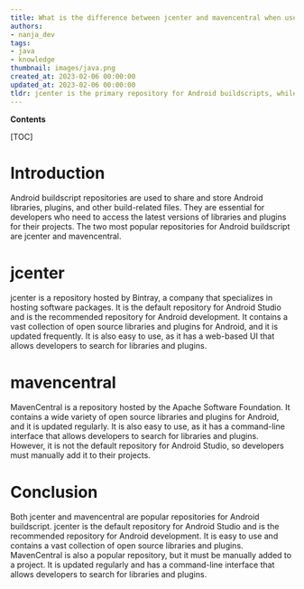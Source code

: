 ```yaml
---
title: What is the difference between jcenter and mavencentral when used with Android buildscripts?
authors:
- nanja_dev
tags:
- java
- knowledge
thumbnail: images/java.png
created_at: 2023-02-06 00:00:00
updated_at: 2023-02-06 00:00:00
tldr: jcenter is the primary repository for Android buildscripts, while mavencentral is a supplemental repository.
---
```


**Contents**

[TOC]

# Introduction

Android buildscript repositories are used to share and store Android libraries, plugins, and other build-related files. They are essential for developers who need to access the latest versions of libraries and plugins for their projects. The two most popular repositories for Android buildscript are jcenter and mavencentral. 

# jcenter

jcenter is a repository hosted by Bintray, a company that specializes in hosting software packages. It is the default repository for Android Studio and is the recommended repository for Android development. It contains a vast collection of open source libraries and plugins for Android, and it is updated frequently. It is also easy to use, as it has a web-based UI that allows developers to search for libraries and plugins.

# mavencentral

MavenCentral is a repository hosted by the Apache Software Foundation. It contains a wide variety of open source libraries and plugins for Android, and it is updated regularly. It is also easy to use, as it has a command-line interface that allows developers to search for libraries and plugins. However, it is not the default repository for Android Studio, so developers must manually add it to their projects.

# Conclusion

Both jcenter and mavencentral are popular repositories for Android buildscript. jcenter is the default repository for Android Studio and is the recommended repository for Android development. It is easy to use and contains a vast collection of open source libraries and plugins. MavenCentral is also a popular repository, but it must be manually added to a project. It is updated regularly and has a command-line interface that allows developers to search for libraries and plugins.
